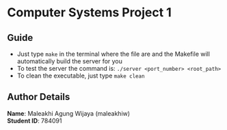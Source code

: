 # Computer Systems Project 1

## Guide
- Just type `make` in the terminal where the file are and the Makefile will automatically build the server for you
- To test the server the command is: `./server <port_number> <root_path>`
- To clean the executable, just type `make clean`

## Author Details
**Name**: Maleakhi Agung Wijaya (maleakhiw)  
**Student ID**: 784091
